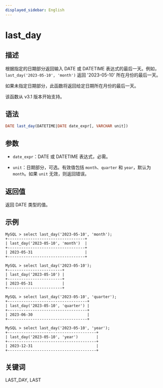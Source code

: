 ```yaml
---
displayed_sidebar: English
---
```


# last_day

## 描述

根据指定的日期部分返回输入 DATE 或 DATETIME 表达式的最后一天。例如，`last_day('2023-05-10', 'month')` 返回 '2023-05-10' 所在月份的最后一天。

如果未指定日期部分，此函数将返回给定日期所在月份的最后一天。

该函数从 v3.1 版本开始支持。

## 语法

```SQL
DATE last_day(DATETIME|DATE date_expr[, VARCHAR unit])
```

## 参数

- `date_expr`：DATE 或 DATETIME 表达式，必需。

- `unit`：日期部分，可选。有效值包括 `month`、`quarter` 和 `year`，默认为 `month`。如果 `unit` 无效，则返回错误。

## 返回值

返回 DATE 类型的值。

## 示例

```Plain
MySQL > select last_day('2023-05-10', 'month');
+----------------------------------+
| last_day('2023-05-10', 'month')  |
+----------------------------------+
| 2023-05-31                       |
+----------------------------------+

MySQL > select last_day('2023-05-10');
+------------------------+
| last_day('2023-05-10') |
+------------------------+
| 2023-05-31             |
+------------------------+

MySQL > select last_day('2023-05-10', 'quarter');
+-----------------------------------+
| last_day('2023-05-10', 'quarter') |
+-----------------------------------+
| 2023-06-30                        |
+-----------------------------------+

MySQL > select last_day('2023-05-10', 'year');
+---------------------------------------+
| last_day('2023-05-10', 'year')        |
+---------------------------------------+
| 2023-12-31                            |
+---------------------------------------+
```

## 关键词

LAST_DAY, LAST